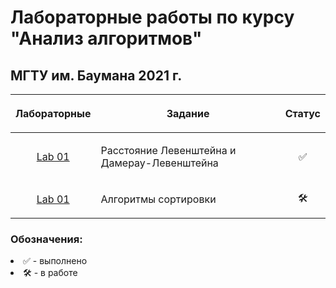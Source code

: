 # Лабораторные работы по курсу "Анализ алгоритмов"
## МГТУ им. Баумана 2021 г.

| Лабораторные  |     <p align="center">Задание    |      Статус    |
| :-------------: |-------------|:-------------:|
| [Lab 01](https://github.com/DeadlyHunter38/bmstu_sem_5_aa/tree/master/lab_01)| <p align="left">Расстояние Левенштейна и Дамерау-Левенштейна<p>| ✅
| [Lab 01](https://github.com/DeadlyHunter38/bmstu_sem_5_aa/tree/master/lab_03)| <p align="left">Алгоритмы сортировки<p>| 🛠

### Обозначения:


<li>✅ - выполнено

<li>🛠 - в работе